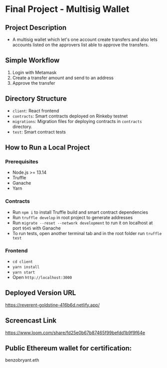 # Final Project - Multisig Wallet

## Project Description
- A multisig wallet which let's one account create transfers and also lets accounts listed on the approvers list able to approve the transfers.

## Simple Workflow
1. Login with Metamask
2. Create a transfer amount and send to an address
3. Approve the transfer

## Directory Structure
- `client`: React frontend
- `contracts`: Smart contracts deployed on Rinkeby testnet
- `migrations`: Migration files for deploying contracts in `contracts` directory.
- `test`: Smart contract tests

## How to Run a Local Project
### Prerequisites
- Node.js >= 13.14
- Truffle
- Ganache
- Yarn

### Contracts
- Run `npm i` to install Truffle build and smart contract dependencies
- Run `truffle develop` in root project to generate addresses
- Run `migrate --reset --network development` to run it on localhost at port `9545` with Ganache
- To run tests, open another terminal tab and in the root folder run `truffle test`

### Frontend
- `cd client`
- `yarn install`
- `yarn start`
- Open `http://localhost:3000`

## Deployed Version URL
https://reverent-goldstine-416b6d.netlify.app/

## Screencast Link
https://www.loom.com/share/fd25e0b67b87465f99befdd1b9f9f64e

## Public Ethereum wallet for certification:
benzobryant.eth
